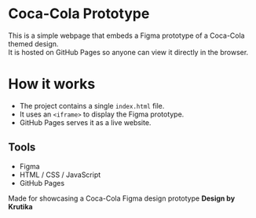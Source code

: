 # Coca-Cola Prototype

This is a simple webpage that embeds a Figma prototype of a Coca-Cola themed design.  
It is hosted on GitHub Pages so anyone can view it directly in the browser.

# How it works
- The project contains a single `index.html` file.  
- It uses an `<iframe>` to display the Figma prototype.  
- GitHub Pages serves it as a live website.

## Tools
- Figma  
- HTML / CSS / JavaScript  
- GitHub Pages

Made for showcasing a Coca-Cola Figma design prototype
**Design by Krutika**
